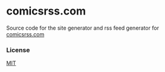 # comicsrss.com

Source code for the site generator and rss feed generator for [comicsrss.com](http://www.comicsrss.com)

### License

[MIT](https://choosealicense.com/licenses/mit/)
